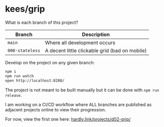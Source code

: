 # kees/grip

What is each branch of this project?

 Branch | Description 
 --- | ---
 `main` | Where all development occurs
 `000-stateless` | A decent little clickable grid (bad on mobile)

Develop on the project on any given branch:

```sh
npm i
npm run watch
open http://localhost:8280/
```

The project is not meant to be built manually but it can be done with `npm run release`.

I am working on a CI/CD workflow where ALL branches are published as adjacent projects online to view their progression.

For now, view the first one here: [hardly.link/projects/d02-grip/](https://hardly.link/projects/d02-grip/)
